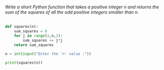 
###### Write a short Python function that takes a positive integer n and returns the sum of the squares of all the odd positive integers smaller than n.

```python
def squares(n):
	sum_squares = 0
	for j in range(1,n,2):
		sum_squares += j*j
	return sum_squares
	
n = int(input("Enter the 'n' value :"))

print(squares(n))
```
